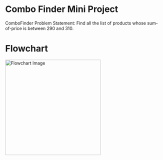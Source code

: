 # Combo Finder Mini Project


ComboFinder
Problem Statement:
Find all the list of products whose sum-of-price is between 290 and 310.

# Flowchart

<img width="305" alt="Flowchart Image" src="https://github.com/purusachdeva/ComboFinder_Mini-Project/blob/main/Flowchart.png">

